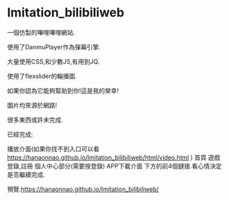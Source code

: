 # Imitation_bilibiliweb
一個仿製的嗶哩嗶哩網站.

使用了DanmuPlayer作為彈幕引擎.

大量使用CSS,和少數JS,有用到JQ.

使用了flexslider的輪播圖.

如果你認為它能夠幫助到你!這是我的榮幸!

圖片均來源於網路!

很多東西或許未完成.

已經完成:

播放介面(如果你找不到入口可以看 https://hanaonnao.github.io/Imitation_bilibiliweb/html/video.html )
首頁
遊戲
登錄,註冊
個人中心部分(需要按登錄)
APP下載介面
下方的前4個鏈接.看心情決定是否繼續完成.

預覽:https://hanaonnao.github.io/Imitation_bilibiliweb/
